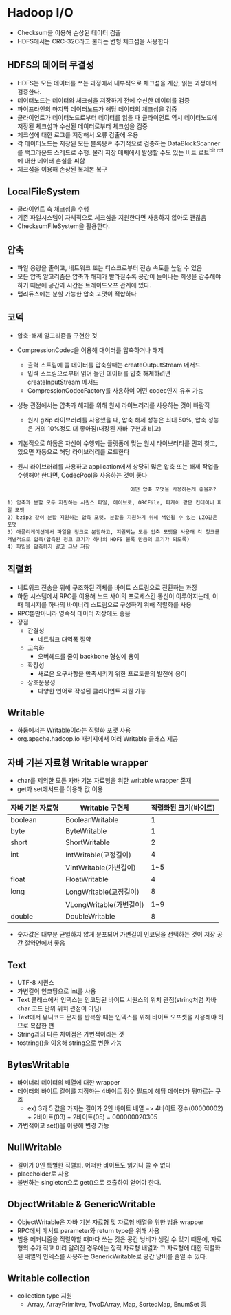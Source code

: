 Hadoop I/O
==================

* Checksum을 이용해 손상된 데이터 검출
* HDFS에서는 CRC-32C라고 불리는 변형 체크섬을 사용한다

## HDFS의 데이터 무결성

* HDFS는 모든 데이터를 쓰는 과정에서 내부적으로 체크섬을 계산, 읽는 과정에서 검증한다.
* 데이터노드는 데이터와 체크섬을 저장하기 전에 수신한 데이터를 검증
* 파이프라인의 마지막 데이터노드가 해당 데이터의 체크섬을 검증
* 클라이언트가 데이터노드로부터 데이터를 읽을 때 클라이언트 역시 데이터노드에 저장된 체크섬과 수신된 데이터로부터 체크섬을 검증
* 체크섬에 대한 로그를 저장해서 오류 검출에 유용
* 각 데이터노드는 저장된 모든 블록응ㄹ 주기적으로 검증하는 DataBlockScanner를 백그라운드 스레드로 수행. 물리 저장 매체에서 발생할 수도 있는 비트 로트<sup>bit rot</sup>에 대한 데이터 손실을 피함
 * 체크섬을 이용해 손상된 복제본 복구

 ## LocalFileSystem

* 클라이언트 측 체크섬을 수행
* 기존 파일시스템이 자체적으로 체크섬을 지원한다면 사용하지 않아도 괜찮음
* ChecksumFileSystem을 활용한다.

## 압축
* 파일 용량을 줄이고, 네트워크 또는 디스크로부터 전송 속도를 높일 수 있음
* 모든 압축 알고리즘은 압축과 해제가 빨라질수록 공간이 늘어나는 희생을 감수해야 하기 때문에 공간과 시간은 트레이드오프 관계에 있다.
* 맵리듀스에는 분할 가능한 압축 포맷이 적합하다

## 코덱

* 압축-해제 알고리즘을 구현한 것
* CompressionCodec을 이용해 대이터를 압축하거나 해제
    * 출력 스트림에 쓸 데이터를 압축할때는 createOutputStream 메서드
    * 입력 스트림으로부터 읽어 들인 데이터를 압축 해제하려면 createInputStream 메서드
    * CompressionCodecFactory를 사용하여 어떤 codec인지 유추 가능

* 성능 관점에서는 압축과 해제를 위해 원시 라이브러리를 사용하는 것이 바람직
    * 원시 gzip 라이브러리를 사용했을 때, 압축 해제 성능은 최대 50%, 압축 성능은 거의 10%정도 더 좋아짐(내장된 자바 구현과 비교)
* 기본적으로 하둡은 자신이 수행되는 플랫폼에 맞는 원시 라이브러리를 먼저 찾고, 있으면 자동으로 해당 라이브러리를 로드한다
* 원시 라이브러리를 사용하고 application에서 상당히 많은 압축 또는 해제 작업을 수행해야 한다면, CodecPool을 사용하는 것이 좋다

```
                                        어떤 압축 포맷을 사용하는게 좋을까?

1) 압축과 분할 모두 지원하는 시퀀스 파일, 에이브로, ORCFile, 파케이 같은 컨테이너 파일 포맷
2) bzip2 같이 분할 지원하는 압축 포맷. 분할을 지원하기 위해 색인될 수 있는 LZO같은 포맷
3) 애플리케이션에서 파일을 청크로 분할하고, 지원되는 모든 압축 포맷을 사용해 각 청크를 개별적으로 압축(압축된 청크 크기가 하나의 HDFS 블록 만큼의 크기가 되도록)
4) 파일을 압축하지 말고 그냥 저장
```

## 직렬화

* 네트워크 전송을 위해 구조화된 객체를 바이트 스트림으로 전환하는 과정
* 하둡 시스템에서 RPC를 이용해 노드 사이의 프로세스간 통신이 이루어지는데, 이 때 메시지를 하나의 바이너리 스트림으로 구성하기 위해 직렬화를 사용
* RPC뿐만아니라 영속적 데이터 저장에도 좋음
* 장점
    * 간결성
        * 네트워크 대역폭 절약
    * 고속화
        * 오버헤드를 줄여 backbone 형성에 용이
    * 확장성
        * 새로운 요구사항을 만족시키기 위한 프로토콜의 발전에 용이
    * 상호운용성
        * 다양한 언어로 작성된 클라이언트 지원 가능

## Writable
* 하둡에서는 Writable이라는 직렬화 포맷 사용
* org.apache.hadoop.io 패키지에서 여러 Writable 클래스 제공


## 자바 기본 자료형 Writable wrapper
* char를 제외한 모든 자바 기본 자료형을 위한 writable wrapper 존재
* get과 set메서드를 이용해 값 이용

|자바 기본 자료형 | Writable 구현체 | 직렬화된 크기(바이트)|
|--------------  |----------------|------|
|boolean|BooleanWritable|1|
|byte|ByteWritable|1|
|short|ShortWritable|2|
|int|IntWritable(고정길이)|4|
|   |VIntWritable(가변길이)|1~5|
|float|FloatWritable|4|
|long|LongWritable(고정길이)|8|
|   |VLongWritable(가변길이)|1~9|
|double|DoubleWritable|8|

* 숫자값은 대부분 균일하지 않게 분포되어 가변길이 인코딩을 선택하는 것이 저장 공간 절약면에서 좋음

## Text
* UTF-8 시퀀스
* 가변길이 인코딩으로 int를 사용
* Text 클래스에서 인덱스는 인코딩된 바이트 시퀀스의 위치 관점(string처럼 자바 char 코드 단위 위치 관점이 아님)
* Text에서 유니코드 문자를 반복할 때는 인덱스를 위해 바이트 오프셋을 사용해야 하므로 복잡한 편
* String과의 다른 차이점은 가변적이라는 것
* tostring()을 이용해 string으로 변환 가능

## BytesWritable
* 바이너리 데이터의 배열에 대한 wrapper
* 데이터의 바이트 길이를 지정하는 4바이트 정수 필드에 해당 데이터가 뒤따르는 구조
    * ex) 3과 5 값을 가지는 길이가 2인 바이트 배열 => 4바이트 정수(00000002) + 2바이트(03) + 2바이트(05) = 000000020305
* 가변적이고 set()을 이용해 변경 가능

## NullWritable
* 길이가 0인 특별한 직렬화. 어떠한 바이트도 읽거나 쓸 수 없다
* placeholder로 사용
* 불변하는 singleton으로 get()으로 호출하여 얻어야 한다.

## ObjectWritable & GenericWritable
* ObjectWritable은 자바 기본 자료형 및 자료형 배열을 위한 범용 wrapper
* RPC에서 메서드 parameter와 return type을 위해 사용
* 범용 메커니즘을 직렬화할 때마다 쓰는 것은 공간 낭비가 생길 수 있기 때문에, 자료형의 수가 적고 미리 알려진 경우에는 정적 자료형 배열과 그 자료형에 대한 직렬화된 배열의 인덱스를 사용하는 GenericWritable로 공간 낭비를 줄일 수 있다.

## Writable collection
* collection type 지원
    * Array, ArrayPrimitve, TwoDArray, Map, SortedMap, EnumSet 등 
